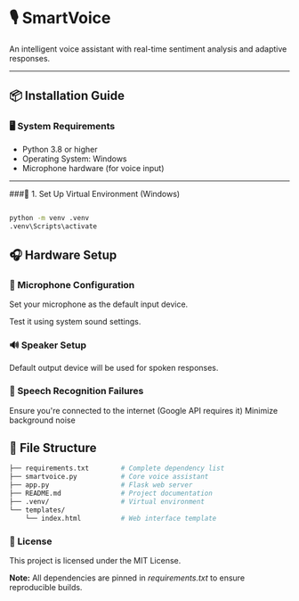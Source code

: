 # 🎙️ SmartVoice 

An intelligent voice assistant with real-time sentiment analysis and adaptive responses.

---

## 📦 Installation Guide

### 🖥️ System Requirements

- Python 3.8 or higher  
- Operating System: Windows  
- Microphone hardware (for voice input)

---
###🔧 1. Set Up Virtual Environment (Windows)

```bash

python -m venv .venv
.venv\Scripts\activate
```

## 🎧 Hardware Setup

### 🎤 Microphone Configuration
Set your microphone as the default input device.

Test it using system sound settings.

### 🔊 Speaker Setup
Default output device will be used for spoken responses.

### 🧠 Speech Recognition Failures
Ensure you're connected to the internet (Google API requires it)
Minimize background noise

## 📁 File Structure

```bash
├── requirements.txt        # Complete dependency list
├── smartvoice.py           # Core voice assistant
├── app.py                  # Flask web server
├── README.md               # Project documentation
├── .venv/                  # Virtual environment
└── templates/
    └── index.html          # Web interface template
```
### 📄 License
This project is licensed under the MIT License.

**Note:** All dependencies are pinned in *requirements.txt* to ensure reproducible builds.